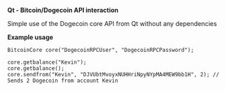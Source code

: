 **Qt - Bitcoin/Dogecoin API interaction**

Simple use of the Dogecoin core API from Qt without any dependencies

**Example usage**

    BitcoinCore core("DogecoinRPCUser", "DogecoinRPCPassword"); 
    
    core.getbalance("Kevin");
    core.getbalance();
    core.sendfrom("Kevin", "DJVUbtMvoyxNUHHriNpyNYpMA4MEW9bb1H", 2); // Sends 2 Dogecoin from account Kevin



